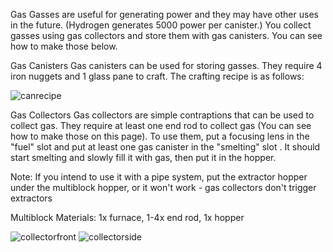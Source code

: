 Gas
Gasses are useful for generating power and they may have other uses in the future. (Hydrogen generates 5000 power per canister.) You collect gasses using gas collectors and store them with gas canisters. You can see how to make those below.

Gas Canisters
Gas canisters can be used for storing gasses. They require 4 iron nuggets and 1 glass pane to craft. The crafting recipe is as follows:

![canrecipe]

Gas Collectors
Gas collectors are simple contraptions that can be used to collect gas. They require at least one end rod to collect gas (You can see how to make those on this page). To use them, put a focusing lens in the "fuel" slot and put at least one gas canister in the "smelting" slot . It should start smelting and slowly fill it with gas, then put it in the hopper.

Note: If you intend to use it with a pipe system, put the extractor hopper under the multiblock hopper, or it won't work - gas collectors don't trigger extractors

Multiblock
Materials: 1x furnace, 1-4x end rod, 1x hopper

![collectorfront]
![collectorside]

[canrecipe]: https://imgur.com/a/K9a34WL
[collectorfront]: https://imgur.com/a/fagMLkq
[collectorside]: https://imgur.com/a/hX3suhx
